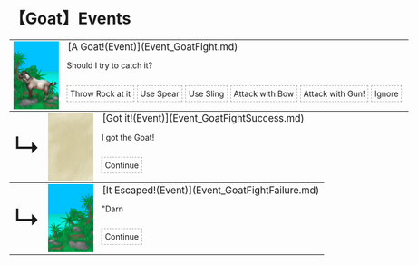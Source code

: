 # 【Goat】Events  
<div class="" style="width:800px;margin-bottom:-15px;"><table><tr style="height:10px"><td rowspan=3 style="width:80px"><div class="gamecard" style="width:80px; height:120px;"><a href="Event_GoatFight.md" style="color:black"><img decoding="async" src="../wiki/Sprite/GoatEvent.png" class="cardimage" style="max-width:80px;max-height:120px;"></a></div></td><td style="font-size: 1.2em">[A Goat!(Event)](Event_GoatFight.md)</td></tr><tr><td>Should I try to catch it?</td></tr><tr><td><div style="display:inline-block"><div style="margin-right:5px;padding:5px;border:1px dashed darkgray;display: inline-block">Throw Rock at it</div><div style="margin-right:5px;padding:5px;border:1px dashed darkgray;display: inline-block">Use Spear</div><div style="margin-right:5px;padding:5px;border:1px dashed darkgray;display: inline-block">Use Sling</div><div style="margin-right:5px;padding:5px;border:1px dashed darkgray;display: inline-block">Attack with Bow</div><div style="margin-right:5px;padding:5px;border:1px dashed darkgray;display: inline-block">Attack with Gun!</div><div style="margin-right:5px;padding:5px;border:1px dashed darkgray;display: inline-block">Ignore</div></div></td></tr></table></div><div class="" style="width:800px;margin-bottom:-15px;"><table><tr style="height:10px"><td rowspan=3 style="width:45px"><font size=50>↳</font></td><td rowspan=3 style="width:80px"><div class="gamecard" style="width:80px; height:120px;"><a href="Event_GoatFightSuccess.md" style="color:black"><img class="bg" decoding="async" src="../wiki/Sprite/BG_SandTop.png" href="a.md" style="max-width:80px;max-height:120px;"><img decoding="async" src="../wiki/Sprite/GoatCarcass.png" class="cardimageNoBack" style="transform: translate(-50%, 0%) scale(0.23460410557184752);"></a></div></td><td style="font-size: 1.2em">[Got it!(Event)](Event_GoatFightSuccess.md)</td></tr><tr><td>I got the Goat!</td></tr><tr><td><div style="display:inline-block"><div style="margin-right:5px;padding:5px;border:1px dashed darkgray;display: inline-block">Continue</div></div></td></tr></table></div><div class="" style="width:800px;margin-bottom:-15px;"><table><tr style="height:10px"><td rowspan=3 style="width:45px"><font size=50>↳</font></td><td rowspan=3 style="width:80px"><div class="gamecard" style="width:80px; height:120px;"><a href="Event_GoatFightFailure.md" style="color:black"><img decoding="async" src="../wiki/Sprite/Highlands.png" class="cardimage" style="max-width:80px;max-height:120px;"></a></div></td><td style="font-size: 1.2em">[It Escaped!(Event)](Event_GoatFightFailure.md)</td></tr><tr><td>"Darn</td></tr><tr><td><div style="display:inline-block"><div style="margin-right:5px;padding:5px;border:1px dashed darkgray;display: inline-block">Continue</div></div></td></tr></table></div><hr>  


<script>document.title="GoatEvents - Card Survival Wiki";</script>